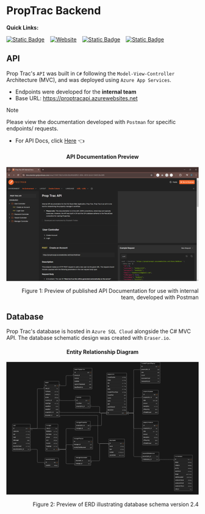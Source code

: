 # PropTrac Backend

**Quick Links:**

[![Static Badge](https://img.shields.io/badge/frontend%20repo-navy?style=for-the-badge&logo=github)](https://github.com/calebsylvia/PropTrac) &ensp; [![Website](https://img.shields.io/website?url=https%3A%2F%2Fproptrac-app.vercel.app%2F&up_message=in%20development&up_color=blue&down_color=8B0000&style=for-the-badge&logo=vercel&label=frontend)](https://proptrac-app.vercel.app/) &ensp; [![Static Badge](https://img.shields.io/badge/API_Docs-black?style=for-the-badge&logo=postman)](https://documenter.getpostman.com/view/31041768/2sA3Bn5Bzt) &ensp; [![Static Badge](https://img.shields.io/badge/Database%20schema-grey?style=for-the-badge&logo=eraser-io)](https://app.eraser.io/workspace/pbzCocdYcajMIkRmPd15?origin=share)


## API 

Prop Trac's `API` was built in `C#` following the `Model-View-Controller` Architecture (MVC), and was deployed using `Azure App Services`.

- Endpoints were developed for the **internal team**
- Base URL: https://proptracapi.azurewebsites.net

> [!NOTE]
> Please view the documentation developed with `Postman` for specific endpoints/ requests.

- For API Docs, click [Here](https://documenter.getpostman.com/view/31041768/2sA3Bn5Bzt) :point_left:
&ensp;

<h4 align="center">API Documentation Preview</h4>

![Postman API Internal Documentation Preview](Images/PostmanAPIDocs.png)

<p align="right">Figure 1: Preview of published API Documentation for use with internal team, developed with Postman</p>


## Database 

Prop Trac's database is hosted in `Azure SQL Cloud` alongside the C# MVC API. The database schematic design was created with `Eraser.io`.

<h4 align="center">Entity Relationship Diagram</h4>

![Entity relationship diagram](Images/ERD_V2.4_4.15.2024.png)

<p align="right">Figure 2: Preview of ERD illustrating database schema version 2.4</p>
